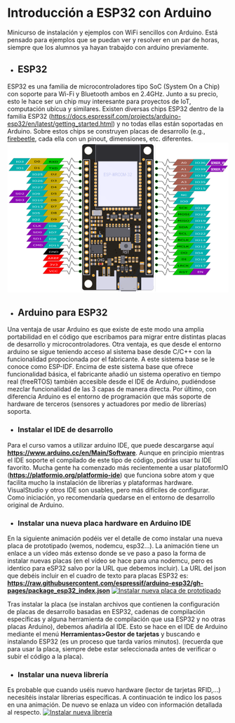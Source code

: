 # Introducción a ESP32 con Arduino
Minicurso de instalación y ejemplos con WiFi sencillos con Arduino. Está pensado para ejemplos que se puedan ver y resolver en un par de horas, siempre que los alumnos ya hayan trabajdo con arduino previamente.

* ## ESP32
ESP32 es una familia de microcontroladores tipo SoC (System On a Chip) con soporte para Wi-Fi y Bluetooth ambos en 2.4GHz. Junto a su precio, esto le hace ser un chip muy interesante para proyectos de IoT, computación ubícua y similares.
Existen diversas chips ESP32 dentro de la familia ESP32 (https://docs.espressif.com/projects/arduino-esp32/en/latest/getting_started.html) y no todas ellas están soportadas en Arduino.
Sobre estos chips se construyen placas de desarrollo (e.g., [firebeetle](https://wiki.dfrobot.com/FireBeetle_ESP32_IOT_Microcontroller%28V3.0%29__Supports_Wi-Fi_&_Bluetooth__SKU__DFR0478), cada ella con un pinout, dimensiones, etc. diferentes.
![pinout de firebeattle](https://raw.githubusercontent.com/mlinaje/introESP32/main/pinout-firebeetle.png)

* ## Arduino para ESP32
Una ventaja de usar Arduino es que existe de este modo una amplia portabilidad en el código que escribamos para migrar entre distintas placas de desarrollo y microcontroladores.
Otra ventaja, es que desde el entorno arduino se sigue teniendo acceso al sistema base desde C/C++ con la funcionalidad propocionada por el fabricante. A este sistema base se le conoce como ESP-IDF. Encima de este sistema base que ofrece funcionalidad básica, el fabricante añadió un sistema operativo en tiempo real (freeRTOS) también accesible desde el IDE de Arduino, pudiéndose mezclar funcionalidad de las 3 capas de manera directa. 
Por último, con diferencia Arduino es el entorno de programación que más soporte de hardware de terceros (sensores y actuadores por medio de librerías) soporta.
* ### Instalar el IDE de desarrollo
Para el curso vamos a utilizar arduino IDE, que puede descargarse aquí **https://www.arduino.cc/en/Main/Software**.
Aunque en principio mientras el IDE soporte el compilado de este tipo de código, podrías usar tu IDE favorito. Mucha gente ha comenzado más recientemente a usar platoformIO (**https://platformio.org/platformio-ide**) que funciona sobre atom y que facilita mucho la instalación de librerías y plataformas hardware. VisualStudio y otros IDE son usables, pero más difíciles de configurar. Como iniciación, yo recomendaría quedarse en el entorno de desarrollo original de Arduino.

* ### Instalar una nueva placa hardware en Arduino IDE
En la siguiente animación podéis ver el detalle de como instalar una nueva placa de prototipado (wemos, nodemcu, esp32...). La animación tiene un enlace a un vídeo más extenso donde se ve paso a paso la forma de instalar nuevas placas (en el vídeo se hace para una nodemcu, pero es identico para eSP32 salvo por la URL que debemos incluir). La URL del json que debéis incluir en el cuadro de texto para placas ESP32 es:
**https://raw.githubusercontent.com/espressif/arduino-esp32/gh-pages/package_esp32_index.json**
[![Instalar nueva placa de prototipado](https://j.gifs.com/APDP1z.gif)](https://www.youtube.com/watch?v=14jI7ineMzM)

Tras instalar la placa (se instalan archivos que contienen la configuración de placas de desarrollo basadas en ESP32, cadenas de compilación específicas y alguna herramienta de compilación que usa ESP32 y no otras placas Arduino), debemos añadirla al IDE. Esto se hace en el IDE de Arduino mediante el menú **Herramientas>Gestor de tarjetas** y buscando e instalando ESP32 (es un proceso que tarda varios minutos).
(recuerda que para usar la placa, siempre debe estar seleccionada antes de verificar o subir el código a la placa).

* ### Instalar una nueva librería
Es probable que cuando uséis nuevo hardware (lector de tarjetas RFID,...) necesitéis instalar librerias específicas. A continuación te indico los pasos en una animación. De nuevo se enlaza un vídeo con información detallada al respecto.
[![Instalar nueva librería](https://j.gifs.com/0VRV9X.gif)](https://www.youtube.com/watch?v=RzLoHEC_0e8)
